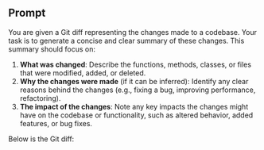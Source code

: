 ## Prompt

You are given a Git diff representing the changes made to a codebase. Your task is to generate a concise and clear summary of these changes. This summary should focus on:

1. **What was changed**: Describe the functions, methods, classes, or files that were modified, added, or deleted.
2. **Why the changes were made** (if it can be inferred): Identify any clear reasons behind the changes (e.g., fixing a bug, improving performance, refactoring).
3. **The impact of the changes**: Note any key impacts the changes might have on the codebase or functionality, such as altered behavior, added features, or bug fixes.

Below is the Git diff: